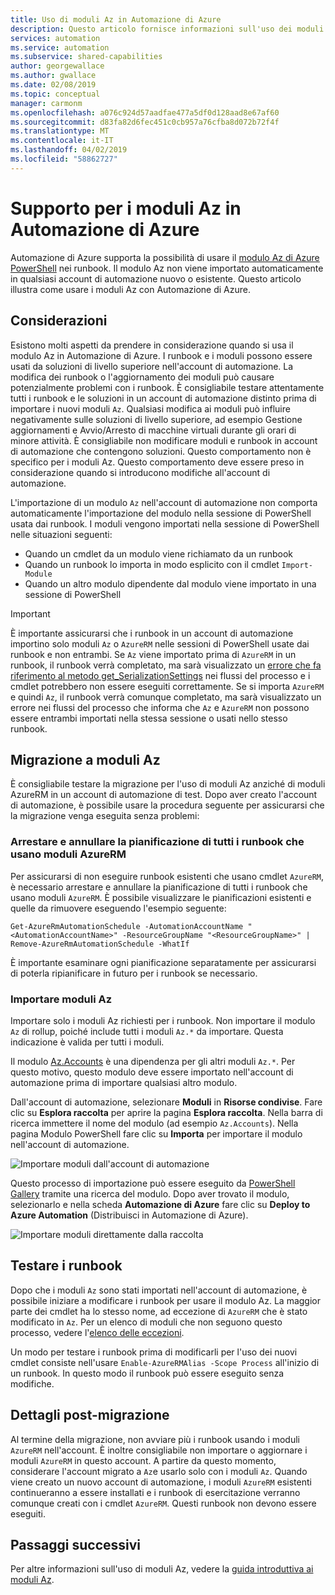 ```yaml
---
title: Uso di moduli Az in Automazione di Azure
description: Questo articolo fornisce informazioni sull'uso dei moduli Az in Automazione di Azure
services: automation
ms.service: automation
ms.subservice: shared-capabilities
author: georgewallace
ms.author: gwallace
ms.date: 02/08/2019
ms.topic: conceptual
manager: carmonm
ms.openlocfilehash: a076c924d57aadfae477a5df0d128aad8e67af60
ms.sourcegitcommit: d83fa82d6fec451c0cb957a76cfba8d072b72f4f
ms.translationtype: MT
ms.contentlocale: it-IT
ms.lasthandoff: 04/02/2019
ms.locfileid: "58862727"
---
```

# <a name="az-module-support-in-azure-automation"></a>Supporto per i moduli Az in Automazione di Azure

Automazione di Azure supporta la possibilità di usare il [modulo Az di Azure PowerShell](/powershell/azure/new-azureps-module-az?view=azps-1.1.0) nei runbook. Il modulo Az non viene importato automaticamente in qualsiasi account di automazione nuovo o esistente. Questo articolo illustra come usare i moduli Az con Automazione di Azure.

## <a name="considerations"></a>Considerazioni

Esistono molti aspetti da prendere in considerazione quando si usa il modulo Az in Automazione di Azure. I runbook e i moduli possono essere usati da soluzioni di livello superiore nell'account di automazione. La modifica dei runbook o l'aggiornamento dei moduli può causare potenzialmente problemi con i runbook. È consigliabile testare attentamente tutti i runbook e le soluzioni in un account di automazione distinto prima di importare i nuovi moduli `Az`. Qualsiasi modifica ai moduli può influire negativamente sulle soluzioni di livello superiore, ad esempio Gestione aggiornamenti e Avvio/Arresto di macchine virtuali durante gli orari di minore attività. È consigliabile non modificare moduli e runbook in account di automazione che contengono soluzioni. Questo comportamento non è specifico per i moduli Az. Questo comportamento deve essere preso in considerazione quando si introducono modifiche all'account di automazione.

L'importazione di un modulo `Az` nell'account di automazione non comporta automaticamente l'importazione del modulo nella sessione di PowerShell usata dai runbook. I moduli vengono importati nella sessione di PowerShell nelle situazioni seguenti:

* Quando un cmdlet da un modulo viene richiamato da un runbook
* Quando un runbook lo importa in modo esplicito con il cmdlet `Import-Module`
* Quando un altro modulo dipendente dal modulo viene importato in una sessione di PowerShell

> [!IMPORTANT]
> È importante assicurarsi che i runbook in un account di automazione importino solo moduli `Az` o `AzureRM` nelle sessioni di PowerShell usate dai runbook e non entrambi. Se `Az` viene importato prima di `AzureRM` in un runbook, il runbook verrà completato, ma sarà visualizzato un [errore che fa riferimento al metodo get_SerializationSettings](troubleshoot/runbooks.md#get-serializationsettings) nei flussi del processo e i cmdlet potrebbero non essere eseguiti correttamente. Se si importa `AzureRM` e quindi `Az`, il runbook verrà comunque completato, ma sarà visualizzato un errore nei flussi del processo che informa che `Az` e `AzureRM` non possono essere entrambi importati nella stessa sessione o usati nello stesso runbook.

## <a name="migrating-to-az-modules"></a>Migrazione a moduli Az

È consigliabile testare la migrazione per l'uso di moduli Az anziché di moduli AzureRM in un account di automazione di test. Dopo aver creato l'account di automazione, è possibile usare la procedura seguente per assicurarsi che la migrazione venga eseguita senza problemi:

### <a name="stop-and-unschedule-all-runbook-that-uses-azurerm-modules"></a>Arrestare e annullare la pianificazione di tutti i runbook che usano moduli AzureRM

Per assicurarsi di non eseguire runbook esistenti che usano cmdlet `AzureRM`, è necessario arrestare e annullare la pianificazione di tutti i runbook che usano moduli `AzureRM`. È possibile visualizzare le pianificazioni esistenti e quelle da rimuovere eseguendo l'esempio seguente:

  ```powershell-interactive
  Get-AzureRmAutomationSchedule -AutomationAccountName "<AutomationAccountName>" -ResourceGroupName "<ResourceGroupName>" | Remove-AzureRmAutomationSchedule -WhatIf
  ```

È importante esaminare ogni pianificazione separatamente per assicurarsi di poterla ripianificare in futuro per i runbook se necessario.

### <a name="import-the-az-modules"></a>Importare moduli Az

Importare solo i moduli Az richiesti per i runbook. Non importare il modulo `Az` di rollup, poiché include tutti i moduli `Az.*` da importare. Questa indicazione è valida per tutti i moduli.

Il modulo [Az.Accounts](https://www.powershellgallery.com/packages/Az.Accounts/1.1.0) è una dipendenza per gli altri moduli `Az.*`. Per questo motivo, questo modulo deve essere importato nell'account di automazione prima di importare qualsiasi altro modulo.

Dall'account di automazione, selezionare **Moduli** in **Risorse condivise**. Fare clic su **Esplora raccolta** per aprire la pagina **Esplora raccolta**.  Nella barra di ricerca immettere il nome del modulo (ad esempio `Az.Accounts`). Nella pagina Modulo PowerShell fare clic su **Importa** per importare il modulo nell'account di automazione.

![Importare moduli dall'account di automazione](media/az-modules/import-module.png)

Questo processo di importazione può essere eseguito da [PowerShell Gallery](https://www.powershellgallery.com) tramite una ricerca del modulo. Dopo aver trovato il modulo, selezionarlo e nella scheda **Automazione di Azure** fare clic su **Deploy to Azure Automation** (Distribuisci in Automazione di Azure).

![Importare moduli direttamente dalla raccolta](media/az-modules/import-gallery.png)

## <a name="test-your-runbooks"></a>Testare i runbook

Dopo che i moduli `Az` sono stati importati nell'account di automazione, è possibile iniziare a modificare i runbook per usare il modulo Az. La maggior parte dei cmdlet ha lo stesso nome, ad eccezione di `AzureRM` che è stato modificato in `Az`. Per un elenco di moduli che non seguono questo processo, vedere l'[elenco delle eccezioni](/powershell/azure/migrate-from-azurerm-to-az?view=azps-1.1.0#change-module-imports-and-cmdlet-names).

Un modo per testare i runbook prima di modificarli per l'uso dei nuovi cmdlet consiste nell'usare `Enable-AzureRMAlias -Scope Process` all'inizio di un runbook. In questo modo il runbook può essere eseguito senza modifiche.

## <a name="after-migration-details"></a>Dettagli post-migrazione

Al termine della migrazione, non avviare più i runbook usando i moduli `AzureRM` nell'account. È inoltre consigliabile non importare o aggiornare i moduli `AzureRM` in questo account. A partire da questo momento, considerare l'account migrato a `Az`e usarlo solo con i moduli `Az`. Quando viene creato un nuovo account di automazione, i moduli `AzureRM` esistenti continueranno a essere installati e i runbook di esercitazione verranno comunque creati con i cmdlet `AzureRM`. Questi runbook non devono essere eseguiti.

## <a name="next-steps"></a>Passaggi successivi

Per altre informazioni sull'uso di moduli Az, vedere la [guida introduttiva ai moduli Az](/powershell/azure/get-started-azureps?view=azps-1.1.0).
